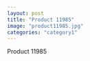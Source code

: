 ```yaml
---
layout: post
title: "Product 11985"
image: "product11985.jpg"
categories: "category1"
---
```

Product 11985
